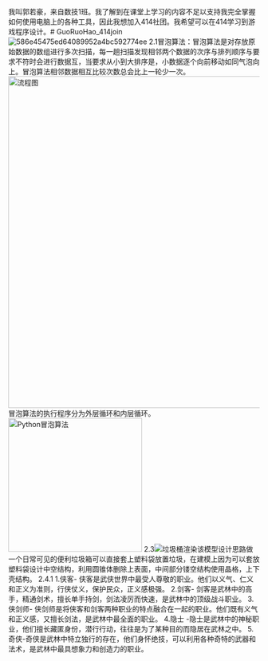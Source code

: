 我叫郭若豪，来自数技1班。我了解到在课堂上学习的内容不足以支持我完全掌握如何使用电脑上的各种工具，因此我想加入414社团。我希望可以在414学习到游戏程序设计。# GuoRuoHao_414join
![586e45475ed64089952a4bc592774ee](https://github.com/guoruohao/GuoRuoHao_414join/assets/146428945/9eb203ec-da9e-4b12-8695-1bafb5610d54)
2.1冒泡算法：冒泡算法是对存放原始数据的数组进行多次扫描，每一趟扫描发现相邻两个数据的次序与排列顺序与要求不符时会进行数据互，当要求从小到大排序是，小数据逐个向前移动如同气泡向上。冒泡算法相邻数据相互比较次数总会比上一轮少一次。<img width="665" alt="流程图" src="https://github.com/guoruohao/GuoRuoHao_414join/assets/146428945/08a0245a-0137-44dd-8b2c-a136b9d56409">冒泡算法的执行程序分为外层循环和内层循环。
<img width="268" alt="Python冒泡算法" src="https://github.com/guoruohao/GuoRuoHao_414join/assets/146428945/32f93cc1-b577-4c8b-99c3-10e429ee03d5">
2.3![垃圾桶渲染](https://github.com/guoruohao/GuoRuoHao_414join/assets/146428945/8097f692-d15f-476f-be67-affa065d1fda)该模型设计思路做一个日常可见的便利垃圾箱可以直接套上塑料袋放置垃圾，在建模上因为可以套放塑料袋设计中空结构，利用圆锥体删除上表面，中间部分镂空结构使用晶格，上下壳结构。
2.4.1
1.侠客- 侠客是武侠世界中最受人尊敬的职业。他们以义气、仁义和正义为准则，行侠仗义，保护民众，正义感极强。
2.剑客- 剑客是武林中的高手，精通剑术，擅长单手持剑，剑法凌厉而快速，是武林中的顶级战斗职业。
3.侠剑师- 侠剑师是将侠客和剑客两种职业的特点融合在一起的职业。他们既有义气和正义感，又擅长剑法，是武林中最全面的职业。
4.隐士 -隐士是武林中的神秘职业，他们擅长藏匿身份，潜行行动，往往是为了某种目的而隐居在武林之中。
5.奇侠-奇侠是武林中特立独行的存在，他们身怀绝技，可以利用各种奇特的武器和法术，是武林中最具想象力和创造力的职业。



      


